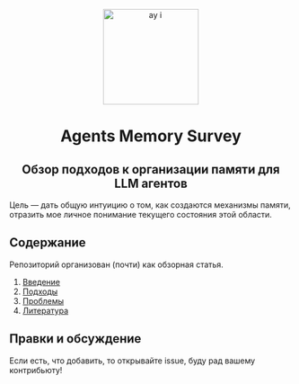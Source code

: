 <p align="center">
    <img src="https://github.com/user-attachments/assets/6608a7dd-213c-431b-a0d3-1c6aafcc354e" width="170" alt="ay i">
</p>
<h1 align="center">
Agents Memory Survey
</h1>

<h2 align="center">Обзор подходов к организации памяти для LLM агентов</h2>

Цель — дать общую интуицию о том, как создаются механизмы памяти, отразить мое личное понимание текущего состояния этой области.

## Содержание

Репозиторий организован (почти) как обзорная статья.

1. [Введение](./src/01-intro.md)
2. [Подходы](./src/02-approaches.md)
3. [Проблемы](./src/03-problems.md)
4. [Литература](./src/04-literature.md)


## Правки и обсуждение

Если есть, что добавить, то открывайте issue, буду рад вашему контрибьюту!
